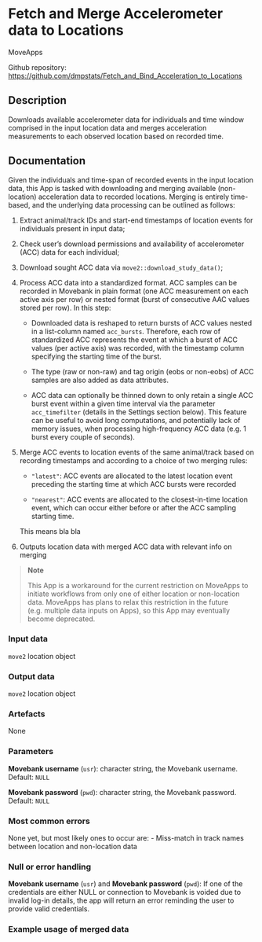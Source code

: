 
# Fetch and Merge Accelerometer data to Locations

MoveApps

Github repository:
<https://github.com/dmpstats/Fetch_and_Bind_Acceleration_to_Locations>

## Description

Downloads available accelerometer data for individuals and time window
comprised in the input location data and merges acceleration
measurements to each observed location based on recorded time.

## Documentation

Given the individuals and time-span of recorded events in the input
location data, this App is tasked with downloading and merging available
(non-location) acceleration data to recorded locations. Merging is
entirely time-based, and the underlying data processing can be outlined
as follows:

1.  Extract animal/track IDs and start-end timestamps of location events
    for individuals present in input data;

2.  Check user’s download permissions and availability of accelerometer
    (ACC) data for each individual;

3.  Download sought ACC data via `move2::download_study_data()`;

4.  Process ACC data into a standardized format. ACC samples can be
    recorded in Movebank in plain format (one ACC measurement on each
    active axis per row) or nested format (burst of consecutive AAC
    values stored per row). In this step:

    - Downloaded data is reshaped to return bursts of ACC values nested
      in a list-column named `acc_bursts`. Therefore, each row of
      standardized ACC represents the event at which a burst of ACC
      values (per active axis) was recorded, with the timestamp column
      specifying the starting time of the burst.

    - The type (raw or non-raw) and tag origin (eobs or non-eobs) of ACC
      samples are also added as data attributes.

    - ACC data can optionally be thinned down to only retain a single
      ACC burst event within a given time interval via the parameter
      `acc_timefilter` (details in the Settings section below). This
      feature can be useful to avoid long computations, and potentially
      lack of memory issues, when processing high-frequency ACC data
      (e.g. 1 burst every couple of seconds).

5.  Merge ACC events to location events of the same animal/track based
    on recording timestamps and according to a choice of two merging
    rules:

    - `"latest"`: ACC events are allocated to the latest location event
      preceding the starting time at which ACC bursts were recorded

    - `"nearest"`: ACC events are allocated to the closest-in-time
      location event, which can occur either before or after the ACC
      sampling starting time.

    This means bla bla

<!-- 

more than one burst/event associated with wich location event

5. Binds acceleration data, consisting of measurements at 3 accelerometer axis,
to each location event in the input dataset based on individual, day and time of
the day. 

 -->

6.  Outputs location data with merged ACC data with relevant info on
    merging

<!-- 
Describe added columns in both event and track data. Also mention the ACC track data stored as an object attribute

including object attributes

-->

<div>

> **Note**
>
> This App is a workaround for the current restriction on MoveApps to
> initiate workflows from only one of either location or non-location
> data. MoveApps has plans to relax this restriction in the future
> (e.g. multiple data inputs on Apps), so this App may eventually become
> deprecated.

</div>

### Input data

`move2` location object

### Output data

`move2` location object

### Artefacts

None

### Parameters

**Movebank username** (`usr`): character string, the Movebank username.
Default: `NULL`

**Movebank password** (`pwd`): character string, the Movebank password.
Default: `NULL`

### Most common errors

None yet, but most likely ones to occur are: - Miss-match in track names
between location and non-location data

<!-- *Please describe shortly what most common errors of the App can be, how they occur and best ways of solving them.* -->

### Null or error handling

**Movebank username** (`usr`) and **Movebank password** (`pwd`): If one
of the credentials are either NULL or connection to Movebank is voided
due to invalid log-in details, the app will return an error reminding
the user to provide valid credentials.

### Example usage of merged data
